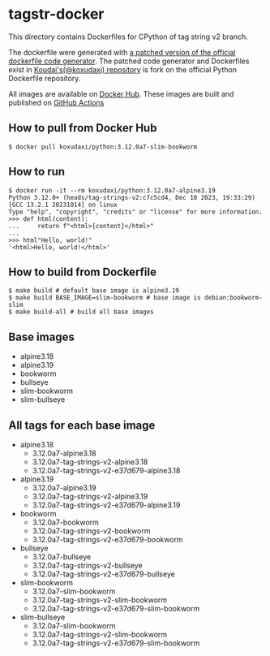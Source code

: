 # tagstr-docker

This directory contains Dockerfiles for CPython of tag string v2 branch.

The dockerfile were generated with [a patched version of the official dockerfile code generator](https://github.com/koxudaxi/docker-python/blob/support_tag_string_v2_branch/apply-templates.sh).
The patched code generator and Dockerfiles exist in [Koudai's(@koxudaxi) repository](https://github.com/koxudaxi/docker-python/tree/support_tag_string_v2_branch) is fork on the official Python Dockerfile repository.

All images are available on [Docker Hub](https://hub.docker.com/r/koxudaxi/python).
These images are built and published on [GitHub Actions](https://github.com/koxudaxi/tagstr-docker/actions)

## How to pull from Docker Hub
```shell
$ docker pull koxudaxi/python:3.12.0a7-slim-bookworm
```

## How to run
```shell
$ docker run -it --rm koxudaxi/python:3.12.0a7-alpine3.19
Python 3.12.0+ (heads/tag-strings-v2:c7c5cd4, Dec 10 2023, 19:33:29) [GCC 13.2.1 20231014] on linux
Type "help", "copyright", "credits" or "license" for more information.
>>> def html(content):
...     return f"<html>{content}</html>"
...
>>> html"Hello, world!"
'<html>Hello, world!</html>'
```

## How to build from Dockerfile
```shell
$ make build # default base image is alpine3.19
$ make build BASE_IMAGE=slim-bookworm # base image is debian:bookworm-slim
$ make build-all # build all base images
```

## Base images
- alpine3.18
- alpine3.19
- bookworm
- bullseye
- slim-bookworm
- slim-bullseye
## All tags for each base image
- alpine3.18
  - 3.12.0a7-alpine3.18
  - 3.12.0a7-tag-strings-v2-alpine3.18
  - 3.12.0a7-tag-strings-v2-e37d679-alpine3.18
- alpine3.19
  - 3.12.0a7-alpine3.19
  - 3.12.0a7-tag-strings-v2-alpine3.19
  - 3.12.0a7-tag-strings-v2-e37d679-alpine3.19
- bookworm 
  - 3.12.0a7-bookworm
  - 3.12.0a7-tag-strings-v2-bookworm
  - 3.12.0a7-tag-strings-v2-e37d679-bookworm
- bullseye
  - 3.12.0a7-bullseye
  - 3.12.0a7-tag-strings-v2-bullseye
  - 3.12.0a7-tag-strings-v2-e37d679-bullseye
- slim-bookworm
  - 3.12.0a7-slim-bookworm
  - 3.12.0a7-tag-strings-v2-slim-bookworm
  - 3.12.0a7-tag-strings-v2-e37d679-slim-bookworm
- slim-bullseye
  - 3.12.0a7-slim-bookworm
  - 3.12.0a7-tag-strings-v2-slim-bookworm
  - 3.12.0a7-tag-strings-v2-e37d679-slim-bookworm

